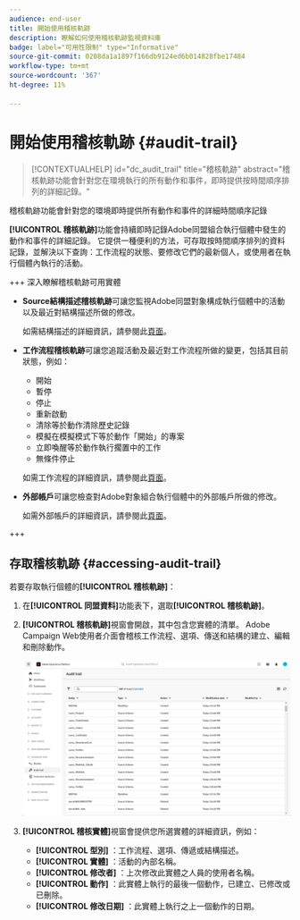 ```yaml
---
audience: end-user
title: 開始使用稽核軌跡
description: 瞭解如何使用稽核軌跡監視資料庫
badge: label="可用性限制" type="Informative"
source-git-commit: 0208da1a1897f166db9124ed6b014828fbe17484
workflow-type: tm+mt
source-wordcount: '367'
ht-degree: 11%

---
```


# 開始使用稽核軌跡 {#audit-trail}

>[!CONTEXTUALHELP]
>id="dc_audit_trail"
>title="稽核軌跡"
>abstract="稽核軌跡功能會針對您在環境執行的所有動作和事件，即時提供按時間順序排列的詳細記錄。"

稽核軌跡功能會針對您的環境即時提供所有動作和事件的詳細時間順序記錄

**[!UICONTROL 稽核軌跡]**&#x200B;功能會持續即時記錄Adobe同盟組合執行個體中發生的動作和事件的詳細記錄。 它提供一種便利的方法，可存取按時間順序排列的資料記錄，並解決以下查詢：工作流程的狀態、要修改它們的最新個人，或使用者在執行個體內執行的活動。

+++ 深入瞭解稽核軌跡可用實體

* **Source結構描述稽核軌跡**&#x200B;可讓您監視Adobe同盟對象構成執行個體中的活動以及最近對結構描述所做的修改。

  如需結構描述的詳細資訊，請參閱此[頁面](../customer/schemas.md)。

* **工作流程稽核軌跡**&#x200B;可讓您追蹤活動及最近對工作流程所做的變更，包括其目前狀態，例如：

   * 開始
   * 暫停
   * 停止
   * 重新啟動
   * 清除等於動作清除歷史記錄
   * 模擬在模擬模式下等於動作「開始」的專案
   * 立即喚醒等於動作執行擱置中的工作
   * 無條件停止

  如需工作流程的詳細資訊，請參閱此[頁面](../compositions/gs-compositions.md)。

* **外部帳戶**&#x200B;可讓您檢查對Adobe對象組合執行個體中的外部帳戶所做的修改。

  如需外部帳戶的詳細資訊，請參閱此[頁面](../connections/federated-db.md)。

+++

## 存取稽核軌跡 {#accessing-audit-trail}

若要存取執行個體的&#x200B;**[!UICONTROL 稽核軌跡]**：

1. 在&#x200B;**[!UICONTROL 同盟資料]**&#x200B;功能表下，選取&#x200B;**[!UICONTROL 稽核軌跡]**。

1. **[!UICONTROL 稽核軌跡]**&#x200B;視窗會開啟，其中包含您實體的清單。 Adobe Campaign Web使用者介面會稽核工作流程、選項、傳送和結構的建立、編輯和刪除動作。

   ![](assets/audit_trail.png)

1. **[!UICONTROL 稽核實體]**&#x200B;視窗會提供您所選實體的詳細資訊，例如：

   * **[!UICONTROL 型別]** ：工作流程、選項、傳遞或結構描述。
   * **[!UICONTROL 實體]** ：活動的內部名稱。
   * **[!UICONTROL 修改者]** ：上次修改此實體之人員的使用者名稱。
   * **[!UICONTROL 動作]** ：此實體上執行的最後一個動作，已建立、已修改或已刪除。
   * **[!UICONTROL 修改日期]** ：此實體上執行之上一個動作的日期。
